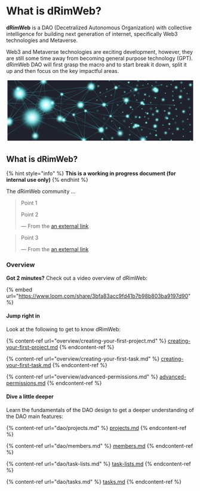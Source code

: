 # What is dRimWeb?

**dRimWeb** is a DAO (Decetralized Autonomous Organization) with collective intelligence for building next generation of internet, specifically Web3 technologies and Metaverse.

Web3 and Metaverse technologies are exciting development, however, they are still some time away from becoming general purpose technology (GPT). dRimWeb DAO will first grasp the macro and to start break it down, split it up and then focus on the key impactful areas.

![Next Generation of Internet](.gitbook/assets/dRimWeb-image01-v0.1.png)

## What is dRimWeb?

{% hint style="info" %}
**This is a working in progress document (for internal use only)**
{% endhint %}

The dRimWeb community ...

> Point 1
>
> Point 2
>
> — From the [an external link](https://support.loom.com/hc/en-us/articles/360002158057-What-is-Loom-)

> Point 3
>
> — From the [an external link](https://mailchimp.com/developer/marketing/docs/fundamentals/)

### Overview

**Got 2 minutes?** Check out a video overview of dRimWeb:

{% embed url="https://www.loom.com/share/3bfa83acc9fd41b7b98b803ba9197d90" %}

#### Jump right in

Look at the following to get to know dRimWeb:

{% content-ref url="overview/creating-your-first-project.md" %}
[creating-your-first-project.md](overview/creating-your-first-project.md)
{% endcontent-ref %}

{% content-ref url="overview/creating-your-first-task.md" %}
[creating-your-first-task.md](overview/creating-your-first-task.md)
{% endcontent-ref %}

{% content-ref url="overview/advanced-permissions.md" %}
[advanced-permissions.md](overview/advanced-permissions.md)
{% endcontent-ref %}

#### Dive a little deeper

Learn the fundamentals of the DAO design to get a deeper understanding of the DAO main features:

{% content-ref url="dao/projects.md" %}
[projects.md](dao/projects.md)
{% endcontent-ref %}

{% content-ref url="dao/members.md" %}
[members.md](dao/members.md)
{% endcontent-ref %}

{% content-ref url="dao/task-lists.md" %}
[task-lists.md](dao/task-lists.md)
{% endcontent-ref %}

{% content-ref url="dao/tasks.md" %}
[tasks.md](dao/tasks.md)
{% endcontent-ref %}
